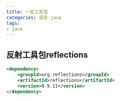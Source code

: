 ```yaml
---
title: 一些工具包
categories: 语言-java
tags:
- java
---
```


## 反射工具包reflections

```xml
<dependency>
    <groupId>org.reflections</groupId>
    <artifactId>reflections</artifactId>
    <version>0.9.11</version>
</dependency>
```
